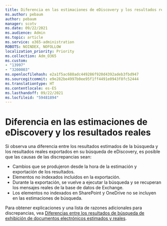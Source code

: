 ```yaml
---
title: Diferencia en las estimaciones de eDiscovery y los resultados reales
ms.author: pebaum
author: pebaum
manager: scotv
ms.date: 09/22/2021
ms.audience: Admin
ms.topic: article
ms.service: o365-administration
ROBOTS: NOINDEX, NOFOLLOW
localization_priority: Priority
ms.collection: Adm_O365
ms.custom:
- "13997"
- "3200003"
ms.openlocfilehash: e2a1f5ac688adc449286f920d4392adeb3fbd947
ms.sourcegitcommit: e9e282be4997b0ee95f1ff4491e0943f8fc52444
ms.translationtype: HT
ms.contentlocale: es-ES
ms.lasthandoff: 09/22/2021
ms.locfileid: "59481894"
---
```

# <a name="difference-in-ediscovery-estimates-and-actual-results"></a>Diferencia en las estimaciones de eDiscovery y los resultados reales

Si observa una diferencia entre los resultados estimados de la búsqueda y los resultados reales exportados en su búsqueda de eDiscovery, es posible que las causas de las discrepancias sean:

- Cambios que se produjeron desde la hora de la estimación y exportación de los resultados.
- Elementos no indexados incluidos en la exportación.
- Durante la exportación, se vuelve a ejecutar la búsqueda y se recuperan los mensajes reales de la base de datos de Exchange.
- Los elementos no indexados en SharePoint y OneDrive no se incluyen en las estimaciones de búsqueda.

Para obtener explicaciones y una lista de razones adicionales para discrepancias, vea [Diferencias entre los resultados de búsqueda de exhibición de documentos electrónicos estimados y reales](https://docs.microsoft.com/microsoft-365/compliance/differences-between-estimated-and-actual-ediscovery-search-results).